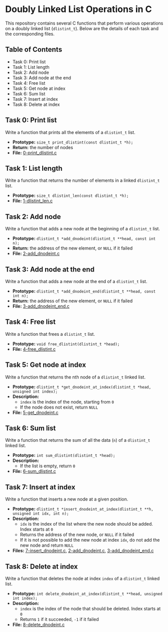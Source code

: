 # Doubly Linked List Operations in C

This repository contains several C functions that perform various operations on a doubly linked list (`dlistint_t`). Below are the details of each task and the corresponding files.

## Table of Contents

- Task 0: Print list
- Task 1: List length
- Task 2: Add node
- Task 3: Add node at the end
- Task 4: Free list
- Task 5: Get node at index
- Task 6: Sum list
- Task 7: Insert at index
- Task 8: Delete at index

## Task 0: Print list

Write a function that prints all the elements of a `dlistint_t` list.

- **Prototype:** `size_t print_dlistint(const dlistint_t *h);`
- **Return:** the number of nodes
- **File:** [0-print_dlistint.c](0-print_dlistint.c)

## Task 1: List length

Write a function that returns the number of elements in a linked `dlistint_t` list.

- **Prototype:** `size_t dlistint_len(const dlistint_t *h);`
- **File:** [1-dlistint_len.c](1-dlistint_len.c)

## Task 2: Add node

Write a function that adds a new node at the beginning of a `dlistint_t` list.

- **Prototype:** `dlistint_t *add_dnodeint(dlistint_t **head, const int n);`
- **Return:** the address of the new element, or `NULL` if it failed
- **File:** [2-add_dnodeint.c](2-add_dnodeint.c)

## Task 3: Add node at the end

Write a function that adds a new node at the end of a `dlistint_t` list.

- **Prototype:** `dlistint_t *add_dnodeint_end(dlistint_t **head, const int n);`
- **Return:** the address of the new element, or `NULL` if it failed
- **File:** [3-add_dnodeint_end.c](3-add_dnodeint_end.c)

## Task 4: Free list

Write a function that frees a `dlistint_t` list.

- **Prototype:** `void free_dlistint(dlistint_t *head);`
- **File:** [4-free_dlistint.c](4-free_dlistint.c)

## Task 5: Get node at index

Write a function that returns the nth node of a `dlistint_t` linked list.

- **Prototype:** `dlistint_t *get_dnodeint_at_index(dlistint_t *head, unsigned int index);`
- **Description:** 
  - `index` is the index of the node, starting from `0`
  - If the node does not exist, return `NULL`
- **File:** [5-get_dnodeint.c](5-get_dnodeint.c)

## Task 6: Sum list

Write a function that returns the sum of all the data (`n`) of a `dlistint_t` linked list.

- **Prototype:** `int sum_dlistint(dlistint_t *head);`
- **Description:** 
  - If the list is empty, return `0`
- **File:** [6-sum_dlistint.c](6-sum_dlistint.c)

## Task 7: Insert at index

Write a function that inserts a new node at a given position.

- **Prototype:** `dlistint_t *insert_dnodeint_at_index(dlistint_t **h, unsigned int idx, int n);`
- **Description:** 
  - `idx` is the index of the list where the new node should be added. Index starts at `0`
  - Returns the address of the new node, or `NULL` if it failed
  - If it is not possible to add the new node at index `idx`, do not add the new node and return `NULL`
- **Files:** [7-insert_dnodeint.c](7-insert_dnodeint.c), [2-add_dnodeint.c](2-add_dnodeint.c), [3-add_dnodeint_end.c](3-add_dnodeint_end.c)

## Task 8: Delete at index

Write a function that deletes the node at index `index` of a `dlistint_t` linked list.

- **Prototype:** `int delete_dnodeint_at_index(dlistint_t **head, unsigned int index);`
- **Description:** 
  - `index` is the index of the node that should be deleted. Index starts at `0`
  - Returns `1` if it succeeded, `-1` if it failed
- **File:** [8-delete_dnodeint.c](8-delete_dnodeint.c)
